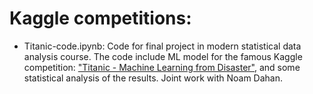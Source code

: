# Kaggle competitions:

* Titanic-code.ipynb: Code for final project in modern statistical data analysis course.
The code include ML model for the famous Kaggle competition: ["Titanic - Machine Learning from Disaster"](https://www.kaggle.com/competitions/titanic/overview),
and some statistical analysis of the results. 
Joint work with Noam Dahan. 
